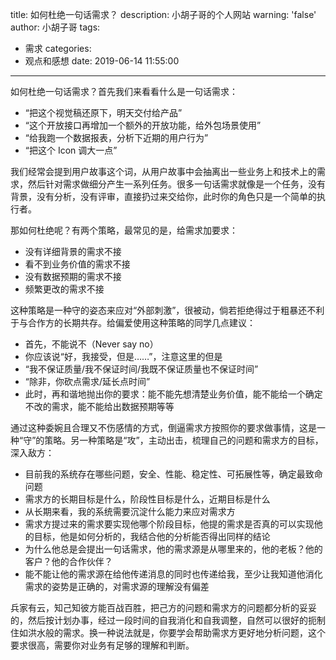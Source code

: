 title: 如何杜绝一句话需求？
description: 小胡子哥的个人网站
warning: 'false'
author: 小胡子哥
tags:
  - 需求
categories:
  - 观点和感想
date: 2019-06-14 11:55:00
---
如何杜绝一句话需求？首先我们来看看什么是一句话需求：

- “把这个视觉稿还原下，明天交付给产品”
- “这个开放接口再增加一个额外的开放功能，给外包场景使用”
- “给我跑一个数据报表，分析下近期的用户行为”
- “把这个 Icon 调大一点”

我们经常会提到用户故事这个词，从用户故事中会抽离出一些业务上和技术上的需求，然后针对需求做细分产生一系列任务。很多一句话需求就像是一个任务，没有背景，没有分析，没有评审，直接扔过来交给你，此时你的角色只是一个简单的执行者。

那如何杜绝呢？有两个策略，最常见的是，给需求加要求：

- 没有详细背景的需求不接
- 看不到业务价值的需求不接
- 没有数据预期的需求不接
- 频繁更改的需求不接

这种策略是一种守的姿态来应对“外部刺激”，很被动，倘若拒绝得过于粗暴还不利于与合作方的长期共存。给偏爱使用这种策略的同学几点建议：

- 首先，不能说不（Never say no）
- 你应该说“好，我接受，但是……”，注意这里的但是
- “我不保证质量/我不保证时间/我既不保证质量也不保证时间”
- “除非，你砍点需求/延长点时间”
- 此时，再和谐地抛出你的要求：能不能先想清楚业务价值，能不能给一个确定不改的需求，能不能给出数据预期等等

通过这种委婉且合理又不伤感情的方式，倒逼需求方按照你的要求做事情，这是一种“守”的策略。另一种策略是“攻”，主动出击，梳理自己的问题和需求方的目标，深入敌方：

- 目前我的系统存在哪些问题，安全、性能、稳定性、可拓展性等，确定最致命问题
- 需求方的长期目标是什么，阶段性目标是什么，近期目标是什么
- 从长期来看，我的系统需要沉淀什么能力来应对需求方
- 需求方提过来的需求要实现他哪个阶段目标，他提的需求是否真的可以实现他的目标，他是如何分析的，我结合他的分析能否得出同样的结论
- 为什么他总是会提出一句话需求，他的需求源是从哪里来的，他的老板？他的客户？他的合作伙伴？
- 能不能让他的需求源在给他传递消息的同时也传递给我，至少让我知道他消化需求的姿势是正确的，对需求源的理解没有偏差

兵家有云，知己知彼方能百战百胜，把己方的问题和需求方的问题都分析的妥妥的，然后按计划办事，经过一段时间的自我消化和自我调整，自然可以很好的扼制住如洪水般的需求。换一种说法就是，你要学会帮助需求方更好地分析问题，这个要求很高，需要你对业务有足够的理解和判断。
